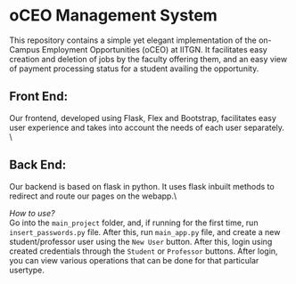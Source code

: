# oCEO Management System

This repository contains a simple yet elegant implementation of the on-Campus Employment Opportunities (oCEO) at IITGN. It facilitates easy creation and deletion of jobs by the faculty offering them, and an easy view of payment processing status for a student availing the opportunity.

## Front End:
Our frontend, developed using Flask, Flex and Bootstrap, facilitates easy user experience and takes into account the needs of each user separately. \
\

## Back End:
Our backend is based on flask in python. It uses flask inbuilt methods to redirect and route our pages on the webapp.\

*How to use?* \
Go into the ```main_project``` folder, and, if running for the first time, run ```insert_passwords.py``` file. After this, run ```main_app.py``` file, and create a new student/professor user using the ```New User``` button. After this, login using created credentials through the ```Student``` or ```Professor``` buttons. After login, you can view various operations that can be done for that particular usertype.
